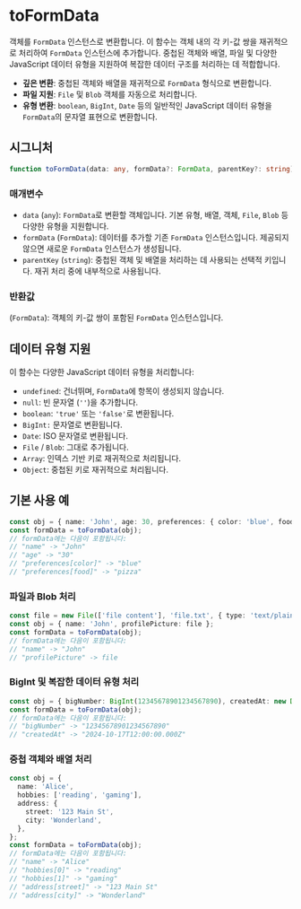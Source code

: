 # toFormData

객체를 `FormData` 인스턴스로 변환합니다. 이 함수는 객체 내의 각 키-값 쌍을 재귀적으로 처리하여 `FormData` 인스턴스에 추가합니다. 중첩된 객체와 배열, 파일 및 다양한 JavaScript 데이터 유형을 지원하여 복잡한 데이터 구조를 처리하는 데 적합합니다.

- **깊은 변환**: 중첩된 객체와 배열을 재귀적으로 `FormData` 형식으로 변환합니다.
- **파일 지원**: `File` 및 `Blob` 객체를 자동으로 처리합니다.
- **유형 변환**: `boolean`, `BigInt`, `Date` 등의 일반적인 JavaScript 데이터 유형을 `FormData`의 문자열 표현으로 변환합니다.

## 시그니처

```typescript
function toFormData(data: any, formData?: FormData, parentKey?: string): FormData;
```

### 매개변수

- `data` (`any`): `FormData`로 변환할 객체입니다. 기본 유형, 배열, 객체, `File`, `Blob` 등 다양한 유형을 지원합니다.
- `formData` (`FormData`): 데이터를 추가할 기존 `FormData` 인스턴스입니다. 제공되지 않으면 새로운 `FormData` 인스턴스가 생성됩니다.
- `parentKey` (`string`): 중첩된 객체 및 배열을 처리하는 데 사용되는 선택적 키입니다. 재귀 처리 중에 내부적으로 사용됩니다.

### 반환값

(`FormData`): 객체의 키-값 쌍이 포함된 `FormData` 인스턴스입니다.

## 데이터 유형 지원

이 함수는 다양한 JavaScript 데이터 유형을 처리합니다:

- `undefined`: 건너뛰며, `FormData`에 항목이 생성되지 않습니다.
- `null`: 빈 문자열 (`''`)을 추가합니다.
- `boolean`: `'true'` 또는 `'false'`로 변환됩니다.
- `BigInt:` 문자열로 변환됩니다.
- `Date`: ISO 문자열로 변환됩니다.
- `File` / `Blob`: 그대로 추가됩니다.
- `Array`: 인덱스 기반 키로 재귀적으로 처리됩니다.
- `Object`: 중첩된 키로 재귀적으로 처리됩니다.

## 기본 사용 예

```typescript
const obj = { name: 'John', age: 30, preferences: { color: 'blue', food: 'pizza' } };
const formData = toFormData(obj);
// formData에는 다음이 포함됩니다:
// "name" -> "John"
// "age" -> "30"
// "preferences[color]" -> "blue"
// "preferences[food]" -> "pizza"
```

### 파일과 Blob 처리

```typescript
const file = new File(['file content'], 'file.txt', { type: 'text/plain' });
const obj = { name: 'John', profilePicture: file };
const formData = toFormData(obj);
// formData에는 다음이 포함됩니다:
// "name" -> "John"
// "profilePicture" -> file
```

### BigInt 및 복잡한 데이터 유형 처리

```typescript
const obj = { bigNumber: BigInt(12345678901234567890), createdAt: new Date() };
const formData = toFormData(obj);
// formData에는 다음이 포함됩니다:
// "bigNumber" -> "12345678901234567890"
// "createdAt" -> "2024-10-17T12:00:00.000Z"
```

### 중첩 객체와 배열 처리

```typescript
const obj = {
  name: 'Alice',
  hobbies: ['reading', 'gaming'],
  address: {
    street: '123 Main St',
    city: 'Wonderland',
  },
};
const formData = toFormData(obj);
// formData에는 다음이 포함됩니다:
// "name" -> "Alice"
// "hobbies[0]" -> "reading"
// "hobbies[1]" -> "gaming"
// "address[street]" -> "123 Main St"
// "address[city]" -> "Wonderland"
```

